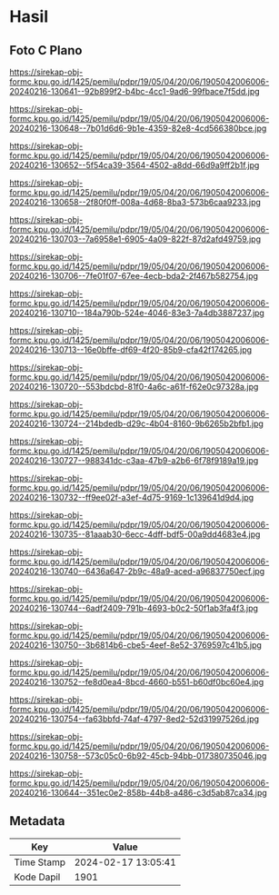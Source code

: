 # Hasil

## Foto C Plano

https://sirekap-obj-formc.kpu.go.id/1425/pemilu/pdpr/19/05/04/20/06/1905042006006-20240216-130641--92b899f2-b4bc-4cc1-9ad6-99fbace7f5dd.jpg

https://sirekap-obj-formc.kpu.go.id/1425/pemilu/pdpr/19/05/04/20/06/1905042006006-20240216-130648--7b01d6d6-9b1e-4359-82e8-4cd566380bce.jpg

https://sirekap-obj-formc.kpu.go.id/1425/pemilu/pdpr/19/05/04/20/06/1905042006006-20240216-130652--5f54ca39-3564-4502-a8dd-66d9a9ff2b1f.jpg

https://sirekap-obj-formc.kpu.go.id/1425/pemilu/pdpr/19/05/04/20/06/1905042006006-20240216-130658--2f80f0ff-008a-4d68-8ba3-573b6caa9233.jpg

https://sirekap-obj-formc.kpu.go.id/1425/pemilu/pdpr/19/05/04/20/06/1905042006006-20240216-130703--7a6958e1-6905-4a09-822f-87d2afd49759.jpg

https://sirekap-obj-formc.kpu.go.id/1425/pemilu/pdpr/19/05/04/20/06/1905042006006-20240216-130706--7fe01f07-67ee-4ecb-bda2-2f467b582754.jpg

https://sirekap-obj-formc.kpu.go.id/1425/pemilu/pdpr/19/05/04/20/06/1905042006006-20240216-130710--184a790b-524e-4046-83e3-7a4db3887237.jpg

https://sirekap-obj-formc.kpu.go.id/1425/pemilu/pdpr/19/05/04/20/06/1905042006006-20240216-130713--16e0bffe-df69-4f20-85b9-cfa42f174265.jpg

https://sirekap-obj-formc.kpu.go.id/1425/pemilu/pdpr/19/05/04/20/06/1905042006006-20240216-130720--553bdcbd-81f0-4a6c-a61f-f62e0c97328a.jpg

https://sirekap-obj-formc.kpu.go.id/1425/pemilu/pdpr/19/05/04/20/06/1905042006006-20240216-130724--214bdedb-d29c-4b04-8160-9b6265b2bfb1.jpg

https://sirekap-obj-formc.kpu.go.id/1425/pemilu/pdpr/19/05/04/20/06/1905042006006-20240216-130727--988341dc-c3aa-47b9-a2b6-6f78f9189a19.jpg

https://sirekap-obj-formc.kpu.go.id/1425/pemilu/pdpr/19/05/04/20/06/1905042006006-20240216-130732--ff9ee02f-a3ef-4d75-9169-1c139641d9d4.jpg

https://sirekap-obj-formc.kpu.go.id/1425/pemilu/pdpr/19/05/04/20/06/1905042006006-20240216-130735--81aaab30-6ecc-4dff-bdf5-00a9dd4683e4.jpg

https://sirekap-obj-formc.kpu.go.id/1425/pemilu/pdpr/19/05/04/20/06/1905042006006-20240216-130740--6436a647-2b9c-48a9-aced-a96837750ecf.jpg

https://sirekap-obj-formc.kpu.go.id/1425/pemilu/pdpr/19/05/04/20/06/1905042006006-20240216-130744--6adf2409-791b-4693-b0c2-50f1ab3fa4f3.jpg

https://sirekap-obj-formc.kpu.go.id/1425/pemilu/pdpr/19/05/04/20/06/1905042006006-20240216-130750--3b6814b6-cbe5-4eef-8e52-3769597c41b5.jpg

https://sirekap-obj-formc.kpu.go.id/1425/pemilu/pdpr/19/05/04/20/06/1905042006006-20240216-130752--fe8d0ea4-8bcd-4660-b551-b60df0bc60e4.jpg

https://sirekap-obj-formc.kpu.go.id/1425/pemilu/pdpr/19/05/04/20/06/1905042006006-20240216-130754--fa63bbfd-74af-4797-8ed2-52d31997526d.jpg

https://sirekap-obj-formc.kpu.go.id/1425/pemilu/pdpr/19/05/04/20/06/1905042006006-20240216-130758--573c05c0-6b92-45cb-94bb-017380735046.jpg

https://sirekap-obj-formc.kpu.go.id/1425/pemilu/pdpr/19/05/04/20/06/1905042006006-20240216-130644--351ec0e2-858b-44b8-a486-c3d5ab87ca34.jpg


## Metadata

| Key        | Value               |
| ---------- | ------------------- |
| Time Stamp | 2024-02-17 13:05:41 |
| Kode Dapil | 1901                |



